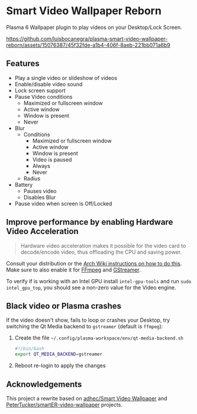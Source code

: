 # Smart Video Wallpaper Reborn

Plasma 6 Wallpaper plugin to play videos on your Desktop/Lock Screen.

https://github.com/luisbocanegra/plasma-smart-video-wallpaper-reborn/assets/15076387/45f32fde-a1b4-406f-8aeb-221bb071a6b9

## Features

- Play a single video or slideshow of videos
- Enable/disable video sound
- Lock screen support
- Pause Video conditions
  - Maximized or fullscreen window
  - Active window
  - Window is present
  - Never
- Blur
  - Conditions
    - Maximized or fullscreen window
    - Active window
    - Window is present
    - Video is paused
    - Always
    - Never
  - Radius
- Battery
  - Pauses video
  - Disables Blur
- Pause video when screen is Off/Locked

## Improve performance by enabling Hardware Video Acceleration

> Hardware video acceleration makes it possible for the video card to decode/encode video, thus offloading the CPU and saving power.

Consult your distribution or the [Arch Wiki instructions on how to do this](https://wiki.archlinux.org/title/Hardware_video_acceleration).
Make sure to also enable it for [FFmpeg](https://wiki.archlinux.org/title/FFmpeg#Hardware_video_acceleration) and [GStreamer](https://wiki.archlinux.org/title/GStreamer#Hardware_video_acceleration).

To verify if is working with an Intel GPU install `intel-gpu-tools` and run `sudo intel_gpu_top`, you should see a non-zero value for the Video engine.

## Black video or Plasma crashes

If the video doesn't show, fails to loop or crashes your Desktop, try switching the Qt Media backend to `gstreamer` (default is `ffmpeg`):

1. Create the file `~/.config/plasma-workspace/env/qt-media-backend.sh`

    ```sh
    #!/bin/bash
    export QT_MEDIA_BACKEND=gstreamer
    ```

2. Reboot re-login to apply the changes

## Acknowledgements

This project a rewrite based on [adhec/Smart Video Wallpaper](https://github.com/adhec/plasma_tweaks/tree/master/SmartVideoWallpaper) and [PeterTucker/smartER-video-wallpaper](https://github.com/PeterTucker/smartER-video-wallpaper) projects.
